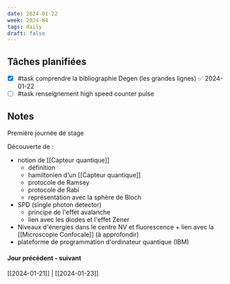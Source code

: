 ```yaml
---
date: 2024-01-22
week: 2024-W4
tags: daily
draft: false 
---
```


## Tâches planifiées

- [x] #task comprendre la bibliographie Degen (les grandes lignes) ✅ 2024-01-22
- [ ] #task renseignement high speed counter pulse 

## Notes

Première journée de stage

Découverte de :
- notion de [[Capteur quantique]]
	- définition
	- hamiltonien d'un [[Capteur quantique]]
	- protocole de Ramsey 
	- protocole de Rabi 
	- représentation avec la sphère de Bloch
- SPD (single photon detector)
	- principe de l'effet avalanche
	- lien avec les diodes et l'effet Zener
- Niveaux d'énergies dans le centre NV et fluorescence + lien avec la [[Microscopie Confocale]] (à approfondir)
- plateforme de programmation d'ordinateur quantique (IBM)


#### Jour précédent - suivant 
[[2024-01-21]] | [[2024-01-23]]